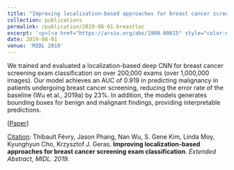 ```yaml
---
title: "Improving localization-based approaches for breast cancer screening exam classification"
collection: publications
permalink: /publication/2019-08-01-breastloc
excerpt: '<p>[<a href="https://arxiv.org/abs/1908.00615" style="color:#51ADC8;">Paper</a>] - <a href="/publication/2019-08-01-breastloc" style="color:#51ADC8;">Abstract</a><br /><u>Citation</u>: Thibault Févry, Jason Phang, Nan Wu, S. Gene Kim, Linda Moy, Kyunghyun Cho, Krzysztof J. Geras. <b>Improving localization-based approaches for breast cancer screening exam classification</b>. <i>Extended Abstract, MIDL. 2019.</i></p>'
date: 2019-08-01
venue: 'MIDL 2019'
---
```


We trained and evaluated a localization-based deep CNN for breast cancer screening exam classification on over 200,000 exams (over 1,000,000 images). Our model achieves an AUC of 0.919 in predicting malignancy in patients undergoing breast cancer screening, reducing the error rate of the baseline (Wu et al., 2019a) by 23%. In addition, the models generates bounding boxes for benign and malignant findings, providing interpretable predictions.

[<a href="https://arxiv.org/abs/1908.00615">Paper</a>]

<u>Citation</u>: Thibault Févry, Jason Phang, Nan Wu, S. Gene Kim, Linda Moy, Kyunghyun Cho, Krzysztof J. Geras. <b> Improving localization-based approaches for breast cancer screening exam classification</b>. <i>Extended Abstract, MIDL. 2019.</i>